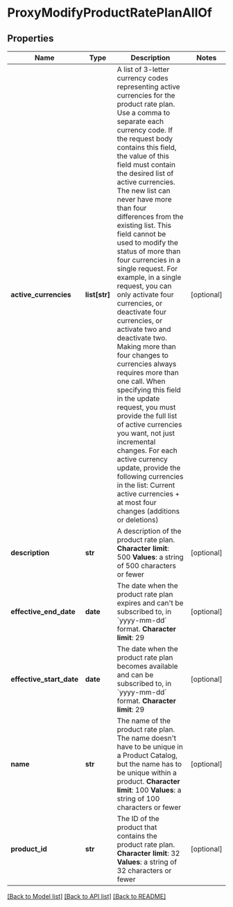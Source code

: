 # ProxyModifyProductRatePlanAllOf

## Properties
Name | Type | Description | Notes
------------ | ------------- | ------------- | -------------
**active_currencies** | **list[str]** | A list of 3-letter currency codes representing active currencies for the product rate plan. Use a comma to separate each currency code.  If the request body contains this field, the value of this field must contain the desired list of active currencies. The new list can never have more than four differences from the existing list.  This field cannot be used to modify the status of more than four currencies in a single request. For example, in a single request, you can only activate four currencies, or deactivate four currencies, or activate two and deactivate two. Making more than four changes to currencies always requires more than one call.  When specifying this field in the update request, you must provide the full list of active currencies you want, not just incremental changes. For each active currency update, provide the following currencies in the list:  Current active currencies + at most four changes (additions or deletions)  | [optional] 
**description** | **str** | A description of the product rate plan. **Character limit**: 500 **Values**: a string of 500 characters or fewer  | [optional] 
**effective_end_date** | **date** |  The date when the product rate plan expires and can&#39;t be subscribed to, in &#x60;yyyy-mm-dd&#x60; format. **Character limit**: 29  | [optional] 
**effective_start_date** | **date** |  The date when the product rate plan becomes available and can be subscribed to, in &#x60;yyyy-mm-dd&#x60; format. **Character limit**: 29  | [optional] 
**name** | **str** | The name of the product rate plan. The name doesn&#39;t have to be unique in a Product Catalog, but the name has to be unique within a product. **Character limit**: 100 **Values**: a string of 100 characters or fewer  | [optional] 
**product_id** | **str** | The ID of the product that contains the product rate plan. **Character limit**: 32 **Values**: a string of 32 characters or fewer  | [optional] 

[[Back to Model list]](../README.md#documentation-for-models) [[Back to API list]](../README.md#documentation-for-api-endpoints) [[Back to README]](../README.md)


